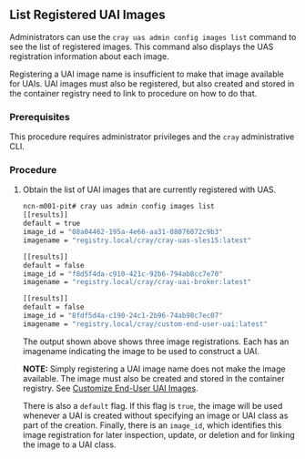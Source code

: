 
## List Registered UAI Images

Administrators can use the `cray uas admin config images list` command to see the list of registered images. This command also displays the UAS registration information about each image.

Registering a UAI image name is insufficient to make that image available for UAIs. UAI images must also be registered, but also created and stored in the container registry need to link to procedure on how to do that.

### Prerequisites

This procedure requires administrator privileges and the `cray` administrative CLI.

### Procedure

1.  Obtain the list of UAI images that are currently registered with UAS.

    ```bash
    ncn-m001-pit# cray uas admin config images list
    [[results]]
    default = true
    image_id = "08a04462-195a-4e66-aa31-08076072c9b3"
    imagename = "registry.local/cray/cray-uas-sles15:latest"

    [[results]]
    default = false
    image_id = "f8d5f4da-c910-421c-92b6-794ab8cc7e70"
    imagename = "registry.local/cray/cray-uai-broker:latest"

    [[results]]
    default = false
    image_id = "8fdf5d4a-c190-24c1-2b96-74ab98c7ec07"
    imagename = "registry.local/cray/custom-end-user-uai:latest"
    ```

    The output shown above shows three image registrations. Each has an imagename indicating the image to be used to construct a UAI.

    **NOTE:** Simply registering a UAI image name does not make the image available. The image must also be created and stored in the container registry. See [Customize End-User UAI Images](Customize_End-User_UAI_Images.md).

    There is also a `default` flag. If this flag is `true`, the image will be used whenever a UAI is created without specifying an image or UAI class as part of the creation. Finally, there is an `image_id`, which identifies this image registration for later inspection, update, or deletion and for linking the image to a UAI class.


